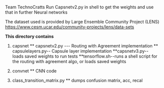Team TechnoCratts
Run Capsnetv2.py in shell to get the weights and use that in further Neural networks 

The dataset used is provided by Large Ensemble Community Project (LENS)
https://www.cesm.ucar.edu/community-projects/lens/data-sets

****This directory contains****
1) capsnet
** capsnetv2.py --- Routing with Agreement implementation
** capsulelayers.py-- Capsule layer implementation
**capsnetv3.py-- loads saved weights to run tests
**tensorflow.sh--runs a shell script for the routing with agreement algo, or loads saved weights

2) convnet
** CNN code 

3) class_transition_matrix.py
** dumps confusion matrix, acc, recal 



